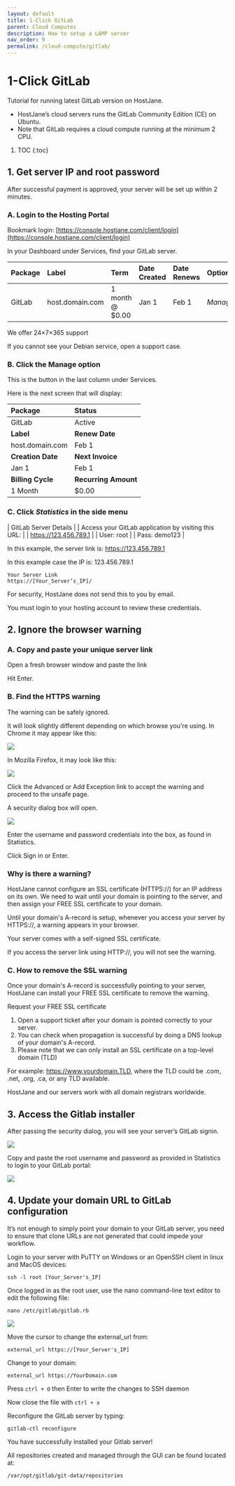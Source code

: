 ```yaml
---
layout: default
title: 1-Click GitLab
parent: Cloud Computes
description: How to setup a LAMP server
nav_order: 9
permalink: /cloud-compute/gitlab/
---
```


# 1-Click GitLab

<span class="green">Tutorial for running latest GitLab version on HostJane.</span>

- HostJane’s cloud servers runs the GitLab Community Edition (CE) on Ubuntu. 
- Note that GitLab requires a cloud compute running at the minimum 2 CPU.

1. TOC
{:toc}

## 1. Get server IP and root password

After successful payment is approved, your server will be set up within 2 minutes.

### A. Login to the Hosting Portal

Bookmark login: [https://console.hostjane.com/client/login](https://console.hostjane.com/client/login)

In your Dashboard under Services, find your GitLab server.

| Package | Label | Term  | Date Created | Date Renews | Options |
|:-------|:----------|:------|:----------|:------|:------|
| GitLab | host.domain.com | 1 month @ $0.00 | Jan 1 | Feb 1 |*Manage* |

We offer 24×7×365 support

If you cannot see your Debian service, open a support case.

### B. Click the Manage option

This is the button in the last column under Services.

Here is the next screen that will display: 

| Package | Status|
|:-------|:----------|
| GitLab | Active|
| **Label** | **Renew Date**|
| host.domain.com | Feb 1 |
| **Creation Date** | **Next Invoice**|
| Jan 1 | Feb 1 |
| **Billing Cycle** | **Recurring Amount**|
| 1 Month | $0.00 |

### C. Click *Statistics* in the side menu

| GitLab Server Details |
| Access your GitLab application by visiting this URL: |
| https://123.456.789.1 |
| User: root |
| Pass: demo123 |

In this example, the server link is: https://123.456.789.1

In this example case the IP is: 123.456.789.1

```
Your Server Link
https://[Your_Server’s_IP]/
```

For security, HostJane does not send this to you by email.

You must login to your hosting account to review these credentials.

## 2. Ignore the browser warning

### A. Copy and paste your unique server link 

Open a fresh browser window and paste the link

Hit Enter.

### B. Find the HTTPS warning

The warning can be safely ignored.

It will look slightly different depending on which browse you're using. In Chrome it may appear like this:

![](/assets/hosting/ssl-warning-janevps-chrome.jpeg)

In Mozilla Firefox, it may look like this:

![](/assets/hosting/ssl-warning-janevps-2.jpeg)

Click the Advanced or Add Exception link to accept the warning and proceed to the unsafe page.

A security dialog box will open.

![](/assets/hosting/login-to-HTTPS-server.png)

Enter the username and password credentials into the box, as found in Statistics.

Click Sign in or Enter.

### Why is there a warning?

HostJane cannot configure an SSL certificate (HTTPS://) for an IP address on its own. We need to wait until your domain is pointing to the server, and then assign your FREE SSL certificate to your domain.

<span class="green"> Until your domain's A-record is setup, whenever you access your server by HTTPS://, a warning appears in your browser.</span>

Your server comes with a self-signed SSL certificate.

If you access the server link using HTTP://, you will not see the warning. 

### C. How to remove the SSL warning

Once your domain's A-record is successfully pointing to your server, HostJane can install your FREE SSL certificate to remove the warning.

Request your FREE SSL certificate

1. Open a support ticket after your domain is pointed correctly to your server.
2. You can check when propagation is successful by doing a DNS lookup of your domain's A-record.
3. Please note that we can only install an SSL certificate on a top-level domain (TLD)

For example: https://www.yourdomain.TLD, where the TLD could be .com, .net, .org, .ca, or any TLD available.

HostJane and our servers work with all domain registrars worldwide.

## 3. Access the Gitlab installer

After passing the security dialog, you will see your server’s GitLab signin.

![](/assets/hosting/gitlab-community-edition-signin.png)

Copy and paste the root username and password as provided in Statistics to login to your GitLab portal:

![](/assets/hosting/gitlab-community-edition-loggedin.png)

## 4. Update your domain URL to GitLab configuration

It’s not enough to simply point your domain to your GitLab server, you need to ensure that clone URLs are not generated that could impede your workflow.

Login to your server with PuTTY on Windows or an OpenSSH client in linux and MacOS devices:

```
ssh -l root [Your_Server's_IP]
```

Once logged in as the root user, use the nano command-line text editor to edit the following file:

```
nano /etc/gitlab/gitlab.rb
```

![](/assets/hosting/gitlab-clone-urls.png)

Move the cursor to change the external_url from:

```
external_url https://[Your_Server's_IP]
```

Change to your domain:

```
external_url https://YourDomain.com
```

Press `ctrl + O` then Enter to write the changes to SSH daemon

Now close the file with `ctrl + x`

Reconfigure the GitLab server by typing:

```
gitlab-ctl reconfigure
```

You have successfully installed your Gitlab server!

All repositories created and managed through the GUI can be found located at:

```
/var/opt/gitlab/git-data/repositories
```